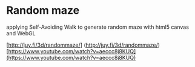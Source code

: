 Random maze
======

applying Self-Avoiding Walk to generate random maze with html5 canvas and WebGL

[http://juy.fi/3d/randommaze/] (http://juy.fi/3d/randommaze/)
[https://www.youtube.com/watch?v=aeccc8j8KUQ](https://www.youtube.com/watch?v=aeccc8j8KUQ)
